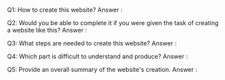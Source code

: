 Q1: How to create this website?
Answer :




Q2: Would you be able to complete it if you were given the task of creating a website like this?
Answer :




Q3: What steps are needed to create this website?
Answer :



Q4: Which part is difficult to understand and produce?
Answer :




Q5: Provide an overall summary of the website's creation.
Answer :




